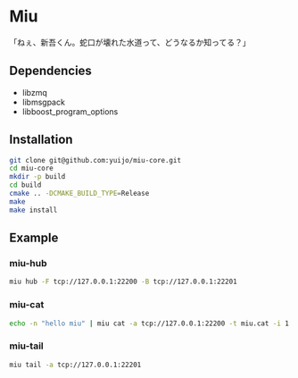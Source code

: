 Miu
========

「ねぇ、新吾くん。蛇口が壊れた水道って、どうなるか知ってる？」


## Dependencies

* libzmq
* libmsgpack
* libboost_program_options


## Installation

```bash
git clone git@github.com:yuijo/miu-core.git
cd miu-core
mkdir -p build
cd build
cmake .. -DCMAKE_BUILD_TYPE=Release
make
make install
```


## Example

### miu-hub
```bash
miu hub -F tcp://127.0.0.1:22200 -B tcp://127.0.0.1:22201
```

### miu-cat
```bash
echo -n "hello miu" | miu cat -a tcp://127.0.0.1:22200 -t miu.cat -i 1
```

### miu-tail
```bash
miu tail -a tcp://127.0.0.1:22201
```

